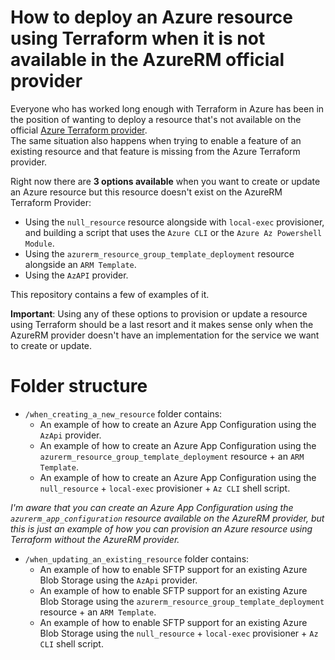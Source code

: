 # How to deploy an Azure resource using Terraform when it is not available in the AzureRM official provider

Everyone who has worked long enough with Terraform in Azure has been in the position of wanting to deploy a resource that's not available on the official [Azure Terraform provider](https://registry.terraform.io/providers/hashicorp/azurerm).    
The same situation also happens when trying to enable a feature of an existing resource and that feature is missing from the Azure Terraform provider.

Right now there are **3 options available** when you want to create or update an Azure resource but this resource doesn't exist on the AzureRM Terraform Provider:
- Using the ``null_resource`` resource alongside with ``local-exec`` provisioner, and building a script that uses the ``Azure CLI`` or the ``Azure Az Powershell Module``.
- Using the ``azurerm_resource_group_template_deployment`` resource alongside an ``ARM Template``.
- Using the ``AzAPI`` provider.

This repository contains a few of examples of it.

**Important**: Using any of these options to provision or update a resource using Terraform should be a last resort and it makes sense only when the AzureRM provider doesn't have an implementation for the service we want to create or update.

# **Folder structure**

- ``/when_creating_a_new_resource`` folder contains:
  -  An example of how to create an Azure App Configuration using the ``AzApi`` provider.
  - An example of how to create an Azure App Configuration using the ``azurerm_resource_group_template_deployment`` resource +  an ``ARM Template``.
  - An example of how to create an Azure App Configuration using the ``null_resource`` + ``local-exec`` provisioner + ``Az CLI`` shell script.

_I'm aware that you can create an Azure App Configuration using the ``azurerm_app_configuration`` resource available on the AzureRM provider, but this is just an example of how you can provision an Azure resource using Terraform without the AzureRM provider._

- ``/when_updating_an_existing_resource`` folder contains:
  - An example of how to enable SFTP support for an existing Azure Blob Storage using the ``AzApi`` provider.
  - An example of how to enable SFTP support for an existing Azure Blob Storage using the ``azurerm_resource_group_template_deployment`` resource +  an ``ARM Template``.
  - An example of how to enable SFTP support for an existing Azure Blob Storage using the ``null_resource`` + ``local-exec`` provisioner + ``Az CLI`` shell script.

